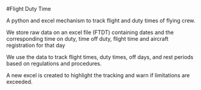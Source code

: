 #Flight Duty Time

A python and excel mechanism to track flight and duty times of flying crew.

We store raw data on an excel file (FTDT) containing dates and the corresponding time on duty, 
time off duty, flight time and aircraft registration for that day

We use the data to track flight times, duty times, off days, and rest periods based on regulations and procedures. 

A new excel is created to highlight the tracking and warn if limitations are exceeded.
